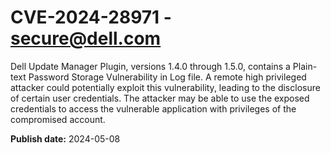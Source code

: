# CVE-2024-28971 - secure@dell.com

Dell Update Manager Plugin, versions 1.4.0 through 1.5.0, contains a Plain-text Password Storage Vulnerability in Log file. A remote high privileged attacker could potentially exploit this vulnerability, leading to the disclosure of certain user credentials. The attacker may be able to use the exposed credentials to access the vulnerable application with privileges of the compromised account.

**Publish date:** 2024-05-08
